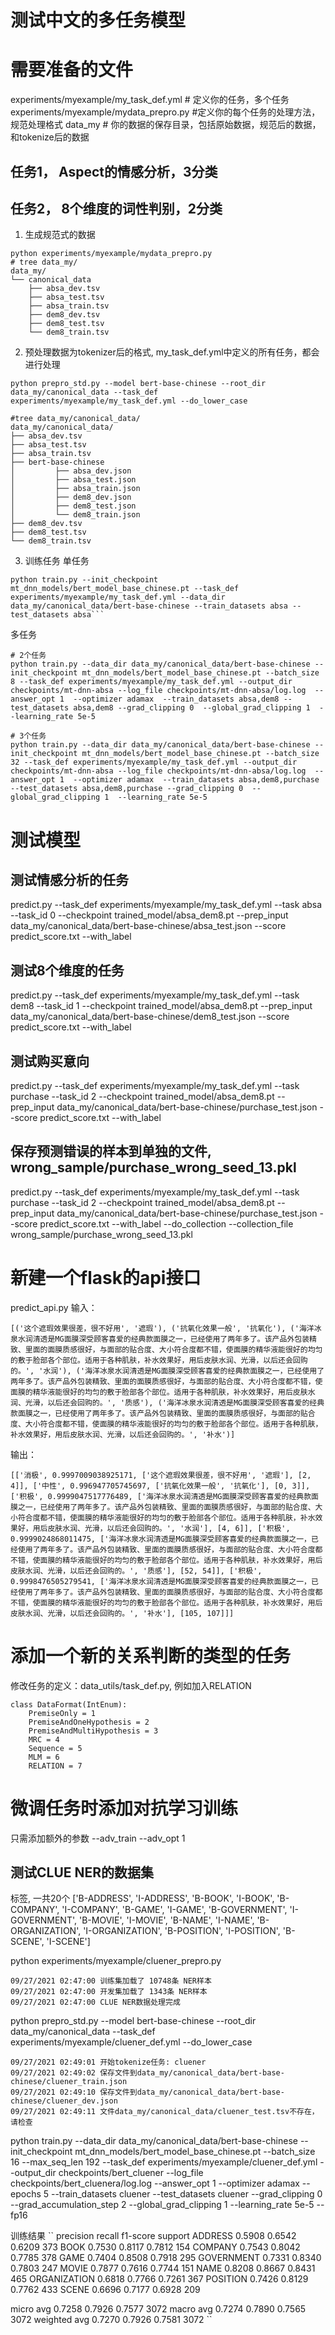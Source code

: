 # 测试中文的多任务模型

# 需要准备的文件
experiments/myexample/my_task_def.yml  # 定义你的任务，多个任务
experiments/myexample/mydata_prepro.py  #定义你的每个任务的处理方法，规范处理格式
data_my   # 你的数据的保存目录，包括原始数据，规范后的数据，和tokenize后的数据

## 任务1， Aspect的情感分析，3分类
## 任务2， 8个维度的词性判别，2分类

1. 生成规范式的数据
```buildoutcfg
python experiments/myexample/mydata_prepro.py
# tree data_my/
data_my/
└── canonical_data
    ├── absa_dev.tsv
    ├── absa_test.tsv
    ├── absa_train.tsv
    ├── dem8_dev.tsv
    ├── dem8_test.tsv
    └── dem8_train.tsv
```
2. 预处理数据为tokenizer后的格式, my_task_def.yml中定义的所有任务，都会进行处理
```buildoutcfg
python prepro_std.py --model bert-base-chinese --root_dir data_my/canonical_data --task_def experiments/myexample/my_task_def.yml --do_lower_case

#tree data_my/canonical_data/
data_my/canonical_data/
├── absa_dev.tsv
├── absa_test.tsv
├── absa_train.tsv
├── bert-base-chinese
│         ├── absa_dev.json
│         ├── absa_test.json
│         ├── absa_train.json
│         ├── dem8_dev.json
│         ├── dem8_test.json
│         └── dem8_train.json
├── dem8_dev.tsv
├── dem8_test.tsv
└── dem8_train.tsv

```
3. 训练任务
单任务
```buildoutcfg
python train.py --init_checkpoint mt_dnn_models/bert_model_base_chinese.pt --task_def experiments/myexample/my_task_def.yml --data_dir data_my/canonical_data/bert-base-chinese --train_datasets absa --test_datasets absa```
```
多任务
```angular2html
# 2个任务
python train.py --data_dir data_my/canonical_data/bert-base-chinese --init_checkpoint mt_dnn_models/bert_model_base_chinese.pt --batch_size 8 --task_def experiments/myexample/my_task_def.yml --output_dir checkpoints/mt-dnn-absa --log_file checkpoints/mt-dnn-absa/log.log  --answer_opt 1  --optimizer adamax  --train_datasets absa,dem8 --test_datasets absa,dem8 --grad_clipping 0  --global_grad_clipping 1  --learning_rate 5e-5

# 3个任务
python train.py --data_dir data_my/canonical_data/bert-base-chinese --init_checkpoint mt_dnn_models/bert_model_base_chinese.pt --batch_size 32 --task_def experiments/myexample/my_task_def.yml --output_dir checkpoints/mt-dnn-absa --log_file checkpoints/mt-dnn-absa/log.log  --answer_opt 1  --optimizer adamax  --train_datasets absa,dem8,purchase --test_datasets absa,dem8,purchase --grad_clipping 0  --global_grad_clipping 1  --learning_rate 5e-5
```

# 测试模型
## 测试情感分析的任务
predict.py --task_def experiments/myexample/my_task_def.yml --task absa --task_id 0 --checkpoint trained_model/absa_dem8.pt --prep_input data_my/canonical_data/bert-base-chinese/absa_test.json --score predict_score.txt --with_label

## 测试8个维度的任务
predict.py --task_def experiments/myexample/my_task_def.yml --task dem8 --task_id 1 --checkpoint trained_model/absa_dem8.pt --prep_input data_my/canonical_data/bert-base-chinese/dem8_test.json --score predict_score.txt --with_label

## 测试购买意向
predict.py --task_def experiments/myexample/my_task_def.yml --task purchase --task_id 2 --checkpoint trained_model/absa_dem8.pt --prep_input data_my/canonical_data/bert-base-chinese/purchase_test.json --score predict_score.txt --with_label

## 保存预测错误的样本到单独的文件, wrong_sample/purchase_wrong_seed_13.pkl
predict.py --task_def experiments/myexample/my_task_def.yml --task purchase --task_id 2 --checkpoint trained_model/absa_dem8.pt --prep_input data_my/canonical_data/bert-base-chinese/purchase_test.json --score predict_score.txt --with_label --do_collection --collection_file wrong_sample/purchase_wrong_seed_13.pkl

# 新建一个flask的api接口
predict_api.py
输入：
```angular2html
[('这个遮瑕效果很差，很不好用', '遮瑕'), ('抗氧化效果一般', '抗氧化'), ('海洋冰泉水润清透是MG面膜深受顾客喜爱的经典款面膜之一，已经使用了两年多了。该产品外包装精致、里面的面膜质感很好，与面部的贴合度、大小符合度都不错，使面膜的精华液能很好的均匀的敷于脸部各个部位。适用于各种肌肤，补水效果好，用后皮肤水润、光滑，以后还会回购的。', '水润'), ('海洋冰泉水润清透是MG面膜深受顾客喜爱的经典款面膜之一，已经使用了两年多了。该产品外包装精致、里面的面膜质感很好，与面部的贴合度、大小符合度都不错，使面膜的精华液能很好的均匀的敷于脸部各个部位。适用于各种肌肤，补水效果好，用后皮肤水润、光滑，以后还会回购的。', '质感'), ('海洋冰泉水润清透是MG面膜深受顾客喜爱的经典款面膜之一，已经使用了两年多了。该产品外包装精致、里面的面膜质感很好，与面部的贴合度、大小符合度都不错，使面膜的精华液能很好的均匀的敷于脸部各个部位。适用于各种肌肤，补水效果好，用后皮肤水润、光滑，以后还会回购的。', '补水')]
```
输出：
```angular2html
[['消极', 0.9997009038925171, ['这个遮瑕效果很差，很不好用', '遮瑕'], [2, 4]], ['中性', 0.996947705745697, ['抗氧化效果一般', '抗氧化'], [0, 3]], ['积极', 0.9999047517776489, ['海洋冰泉水润清透是MG面膜深受顾客喜爱的经典款面膜之一，已经使用了两年多了。该产品外包装精致、里面的面膜质感很好，与面部的贴合度、大小符合度都不错，使面膜的精华液能很好的均匀的敷于脸部各个部位。适用于各种肌肤，补水效果好，用后皮肤水润、光滑，以后还会回购的。', '水润'], [4, 6]], ['积极', 0.9999024868011475, ['海洋冰泉水润清透是MG面膜深受顾客喜爱的经典款面膜之一，已经使用了两年多了。该产品外包装精致、里面的面膜质感很好，与面部的贴合度、大小符合度都不错，使面膜的精华液能很好的均匀的敷于脸部各个部位。适用于各种肌肤，补水效果好，用后皮肤水润、光滑，以后还会回购的。', '质感'], [52, 54]], ['积极', 0.9998476505279541, ['海洋冰泉水润清透是MG面膜深受顾客喜爱的经典款面膜之一，已经使用了两年多了。该产品外包装精致、里面的面膜质感很好，与面部的贴合度、大小符合度都不错，使面膜的精华液能很好的均匀的敷于脸部各个部位。适用于各种肌肤，补水效果好，用后皮肤水润、光滑，以后还会回购的。', '补水'], [105, 107]]]
```



# 添加一个新的关系判断的类型的任务
修改任务的定义：data_utils/task_def.py, 例如加入RELATION
```angular2html
class DataFormat(IntEnum):
    PremiseOnly = 1
    PremiseAndOneHypothesis = 2
    PremiseAndMultiHypothesis = 3
    MRC = 4
    Sequence = 5
    MLM = 6
    RELATION = 7
```

# 微调任务时添加对抗学习训练
只需添加额外的参数
--adv_train --adv_opt 1



## 测试CLUE NER的数据集
标签, 一共20个
['B-ADDRESS', 'I-ADDRESS', 'B-BOOK', 'I-BOOK', 'B-COMPANY', 'I-COMPANY', 'B-GAME', 'I-GAME', 'B-GOVERNMENT', 'I-GOVERNMENT', 'B-MOVIE', 'I-MOVIE', 'B-NAME', 'I-NAME', 'B-ORGANIZATION', 'I-ORGANIZATION', 'B-POSITION', 'I-POSITION', 'B-SCENE', 'I-SCENE']

python experiments/myexample/cluener_prepro.py
```angular2html
09/27/2021 02:47:00 训练集加载了 10748条 NER样本
09/27/2021 02:47:00 开发集加载了 1343条 NER样本
09/27/2021 02:47:00 CLUE NER数据处理完成
```
python prepro_std.py --model bert-base-chinese --root_dir data_my/canonical_data --task_def experiments/myexample/cluener_def.yml --do_lower_case
```angular2html
09/27/2021 02:49:01 开始tokenize任务: cluener
09/27/2021 02:49:02 保存文件到data_my/canonical_data/bert-base-chinese/cluener_train.json
09/27/2021 02:49:10 保存文件到data_my/canonical_data/bert-base-chinese/cluener_dev.json
09/27/2021 02:49:11 文件data_my/canonical_data/cluener_test.tsv不存在，请检查
```
python train.py --data_dir data_my/canonical_data/bert-base-chinese --init_checkpoint mt_dnn_models/bert_model_base_chinese.pt --batch_size 16 --max_seq_len 192 --task_def experiments/myexample/cluener_def.yml --output_dir checkpoints/bert_cluener --log_file checkpoints/bert_cluenera/log.log --answer_opt 1 --optimizer adamax --epochs 5 --train_datasets cluener --test_datasets cluener --grad_clipping 0 --grad_accumulation_step 2 --global_grad_clipping 1 --learning_rate 5e-5 --fp16

训练结果
``
               precision    recall  f1-score   support
     ADDRESS     0.5908    0.6542    0.6209       373
        BOOK     0.7530    0.8117    0.7812       154
     COMPANY     0.7543    0.8042    0.7785       378
        GAME     0.7404    0.8508    0.7918       295
  GOVERNMENT     0.7331    0.8340    0.7803       247
       MOVIE     0.7877    0.7616    0.7744       151
        NAME     0.8208    0.8667    0.8431       465
ORGANIZATION     0.6818    0.7766    0.7261       367
    POSITION     0.7426    0.8129    0.7762       433
       SCENE     0.6696    0.7177    0.6928       209

   micro avg     0.7258    0.7926    0.7577      3072
   macro avg     0.7274    0.7890    0.7565      3072
weighted avg     0.7270    0.7926    0.7581      3072
   ``